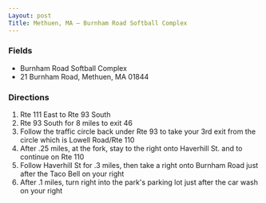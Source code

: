 ```yaml
---
Layout: post
Title: Methuen, MA – Burnham Road Softball Complex
---
```

### Fields
* Burnham Road Softball Complex
* 21 Burnham Road, Methuen, MA 01844 

### Directions
1. Rte 111 East to Rte 93 South 
2. Rte 93 South for 8 miles to exit 46 
3. Follow the traffic circle back under Rte 93 to take your 3rd exit from the circle which is Lowell Road/Rte 110 
4. After .25 miles, at the fork, stay to the right onto Haverhill St. and to continue on Rte 110 
5. Follow Haverhill St for .3 miles, then take a right onto Burnham Road just after the Taco Bell on your right 
6. After .1 miles, turn right into the park's parking lot just after the car wash on your right 
